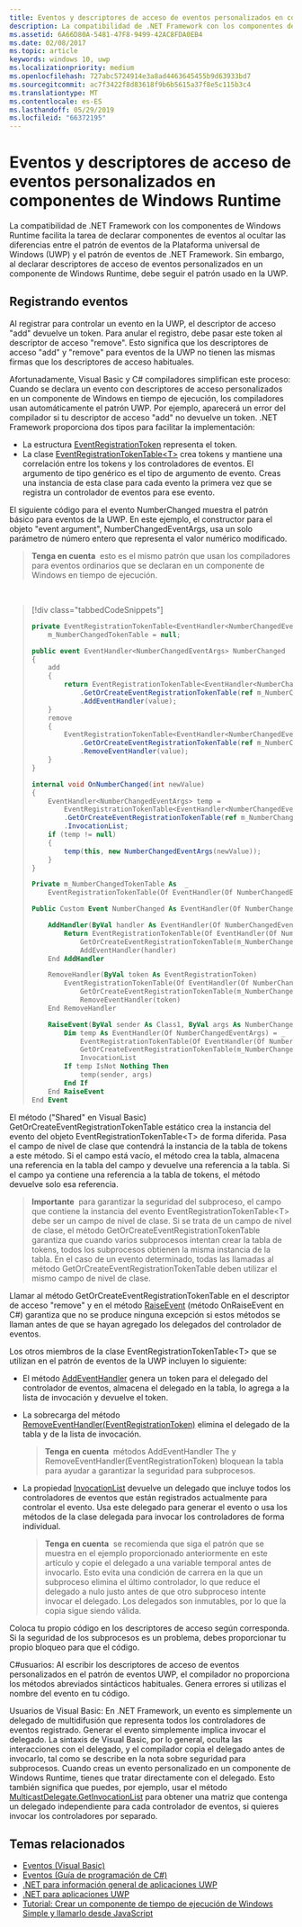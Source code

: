 ```yaml
---
title: Eventos y descriptores de acceso de eventos personalizados en componentes de Windows Runtime
description: La compatibilidad de .NET Framework con los componentes de Windows Runtime facilita la tarea de declarar componentes de eventos al ocultar las diferencias entre el patrón de eventos de la Plataforma universal de Windows (UWP) y el patrón de eventos de .NET Framework.
ms.assetid: 6A66D80A-5481-47F8-9499-42AC8FDA0EB4
ms.date: 02/08/2017
ms.topic: article
keywords: windows 10, uwp
ms.localizationpriority: medium
ms.openlocfilehash: 727abc5724914e3a8ad4463645455b9d63933bd7
ms.sourcegitcommit: ac7f3422f8d83618f9b6b5615a37f8e5c115b3c4
ms.translationtype: MT
ms.contentlocale: es-ES
ms.lasthandoff: 05/29/2019
ms.locfileid: "66372195"
---
```

# <a name="custom-events-and-event-accessors-in-windows-runtime-components"></a>Eventos y descriptores de acceso de eventos personalizados en componentes de Windows Runtime



La compatibilidad de .NET Framework con los componentes de Windows Runtime facilita la tarea de declarar componentes de eventos al ocultar las diferencias entre el patrón de eventos de la Plataforma universal de Windows (UWP) y el patrón de eventos de .NET Framework. Sin embargo, al declarar descriptores de acceso de eventos personalizados en un componente de Windows Runtime, debe seguir el patrón usado en la UWP.

## <a name="registering-events"></a>Registrando eventos


Al registrar para controlar un evento en la UWP, el descriptor de acceso "add" devuelve un token. Para anular el registro, debe pasar este token al descriptor de acceso "remove". Esto significa que los descriptores de acceso "add" y "remove" para eventos de la UWP no tienen las mismas firmas que los descriptores de acceso habituales.

Afortunadamente, Visual Basic y C# compiladores simplifican este proceso: Cuando se declara un evento con descriptores de acceso personalizados en un componente de Windows en tiempo de ejecución, los compiladores usan automáticamente el patrón UWP. Por ejemplo, aparecerá un error del compilador si tu descriptor de acceso "add" no devuelve un token. .NET Framework proporciona dos tipos para facilitar la implementación:

-   La estructura [EventRegistrationToken](https://docs.microsoft.com/uwp/api/windows.foundation.eventregistrationtoken) representa el token.
-   La clase [EventRegistrationTokenTable&lt;T&gt;](https://docs.microsoft.com/dotnet/api/system.runtime.interopservices.windowsruntime.eventregistrationtokentable-1?redirectedfrom=MSDN) crea tokens y mantiene una correlación entre los tokens y los controladores de eventos. El argumento de tipo genérico es el tipo de argumento de evento. Creas una instancia de esta clase para cada evento la primera vez que se registra un controlador de eventos para ese evento.

El siguiente código para el evento NumberChanged muestra el patrón básico para eventos de la UWP. En este ejemplo, el constructor para el objeto "event argument", NumberChangedEventArgs, usa un solo parámetro de número entero que representa el valor numérico modificado.

> **Tenga en cuenta**  esto es el mismo patrón que usan los compiladores para eventos ordinarios que se declaran en un componente de Windows en tiempo de ejecución.

 
> [!div class="tabbedCodeSnippets"]
> ```csharp
> private EventRegistrationTokenTable<EventHandler<NumberChangedEventArgs>>
>     m_NumberChangedTokenTable = null;
>
> public event EventHandler<NumberChangedEventArgs> NumberChanged
> {
>     add
>     {
>         return EventRegistrationTokenTable<EventHandler<NumberChangedEventArgs>>
>             .GetOrCreateEventRegistrationTokenTable(ref m_NumberChangedTokenTable)
>             .AddEventHandler(value);
>     }
>     remove
>     {
>         EventRegistrationTokenTable<EventHandler<NumberChangedEventArgs>>
>             .GetOrCreateEventRegistrationTokenTable(ref m_NumberChangedTokenTable)
>             .RemoveEventHandler(value);
>     }
> }
>
> internal void OnNumberChanged(int newValue)
> {
>     EventHandler<NumberChangedEventArgs> temp =
>         EventRegistrationTokenTable<EventHandler<NumberChangedEventArgs>>
>         .GetOrCreateEventRegistrationTokenTable(ref m_NumberChangedTokenTable)
>         .InvocationList;
>     if (temp != null)
>     {
>         temp(this, new NumberChangedEventArgs(newValue));
>     }
> }
> ```
> ```vb
> Private m_NumberChangedTokenTable As  _
>     EventRegistrationTokenTable(Of EventHandler(Of NumberChangedEventArgs))
>
> Public Custom Event NumberChanged As EventHandler(Of NumberChangedEventArgs)
>
>     AddHandler(ByVal handler As EventHandler(Of NumberChangedEventArgs))
>         Return EventRegistrationTokenTable(Of EventHandler(Of NumberChangedEventArgs)).
>             GetOrCreateEventRegistrationTokenTable(m_NumberChangedTokenTable).
>             AddEventHandler(handler)
>     End AddHandler
>
>     RemoveHandler(ByVal token As EventRegistrationToken)
>         EventRegistrationTokenTable(Of EventHandler(Of NumberChangedEventArgs)).
>             GetOrCreateEventRegistrationTokenTable(m_NumberChangedTokenTable).
>             RemoveEventHandler(token)
>     End RemoveHandler
>
>     RaiseEvent(ByVal sender As Class1, ByVal args As NumberChangedEventArgs)
>         Dim temp As EventHandler(Of NumberChangedEventArgs) = _
>             EventRegistrationTokenTable(Of EventHandler(Of NumberChangedEventArgs)).
>             GetOrCreateEventRegistrationTokenTable(m_NumberChangedTokenTable).
>             InvocationList
>         If temp IsNot Nothing Then
>             temp(sender, args)
>         End If
>     End RaiseEvent
> End Event
> ```

El método ("Shared" en Visual Basic) GetOrCreateEventRegistrationTokenTable estático crea la instancia del evento del objeto EventRegistrationTokenTable&lt;T&gt; de forma diferida. Pasa el campo de nivel de clase que contendrá la instancia de la tabla de tokens a este método. Si el campo está vacío, el método crea la tabla, almacena una referencia en la tabla del campo y devuelve una referencia a la tabla. Si el campo ya contiene una referencia a la tabla de tokens, el método devuelve solo esa referencia.

> **Importante**  para garantizar la seguridad del subproceso, el campo que contiene la instancia del evento EventRegistrationTokenTable&lt;T&gt; debe ser un campo de nivel de clase. Si se trata de un campo de nivel de clase, el método GetOrCreateEventRegistrationTokenTable garantiza que cuando varios subprocesos intentan crear la tabla de tokens, todos los subprocesos obtienen la misma instancia de la tabla. En el caso de un evento determinado, todas las llamadas al método GetOrCreateEventRegistrationTokenTable deben utilizar el mismo campo de nivel de clase.

Llamar al método GetOrCreateEventRegistrationTokenTable en el descriptor de acceso "remove" y en el método [RaiseEvent](https://docs.microsoft.com/dotnet/articles/visual-basic/language-reference/statements/raiseevent-statement) (método OnRaiseEvent en C#) garantiza que no se produce ninguna excepción si estos métodos se llaman antes de que se hayan agregado los delegados del controlador de eventos.

Los otros miembros de la clase EventRegistrationTokenTable&lt;T&gt; que se utilizan en el patrón de eventos de la UWP incluyen lo siguiente:

-   El método [AddEventHandler](https://docs.microsoft.com/dotnet/api/system.runtime.interopservices.windowsruntime.eventregistrationtokentable-1.addeventhandler?redirectedfrom=MSDN#System_Runtime_InteropServices_WindowsRuntime_EventRegistrationTokenTable_1_AddEventHandler__0_) genera un token para el delegado del controlador de eventos, almacena el delegado en la tabla, lo agrega a la lista de invocación y devuelve el token.
-   La sobrecarga del método [RemoveEventHandler(EventRegistrationToken)](https://docs.microsoft.com/dotnet/api/system.runtime.interopservices.windowsruntime.eventregistrationtokentable-1.removeeventhandler?redirectedfrom=MSDN#System_Runtime_InteropServices_WindowsRuntime_EventRegistrationTokenTable_1_RemoveEventHandler_System_Runtime_InteropServices_WindowsRuntime_EventRegistrationToken_) elimina el delegado de la tabla y de la lista de invocación.

    >**Tenga en cuenta**  métodos AddEventHandler The y RemoveEventHandler(EventRegistrationToken) bloquean la tabla para ayudar a garantizar la seguridad para subprocesos.

-   La propiedad [InvocationList](https://docs.microsoft.com/dotnet/api/system.runtime.interopservices.windowsruntime.eventregistrationtokentable-1.invocationlist?redirectedfrom=MSDN#System_Runtime_InteropServices_WindowsRuntime_EventRegistrationTokenTable_1_InvocationList) devuelve un delegado que incluye todos los controladores de eventos que están registrados actualmente para controlar el evento. Usa este delegado para generar el evento o usa los métodos de la clase delegada para invocar los controladores de forma individual.

    >**Tenga en cuenta**  se recomienda que siga el patrón que se muestra en el ejemplo proporcionado anteriormente en este artículo y copie el delegado a una variable temporal antes de invocarlo. Esto evita una condición de carrera en la que un subproceso elimina el último controlador, lo que reduce el delegado a nulo justo antes de que otro subproceso intente invocar el delegado. Los delegados son inmutables, por lo que la copia sigue siendo válida.

Coloca tu propio código en los descriptores de acceso según corresponda. Si la seguridad de los subprocesos es un problema, debes proporcionar tu propio bloqueo para que el código.

C#usuarios: Al escribir los descriptores de acceso de eventos personalizados en el patrón de eventos UWP, el compilador no proporciona los métodos abreviados sintácticos habituales. Genera errores si utilizas el nombre del evento en tu código.

Usuarios de Visual Basic: En .NET Framework, un evento es simplemente un delegado de multidifusión que representa todos los controladores de eventos registrado. Generar el evento simplemente implica invocar el delegado. La sintaxis de Visual Basic, por lo general, oculta las interacciones con el delegado, y el compilador copia el delegado antes de invocarlo, tal como se describe en la nota sobre seguridad para subprocesos. Cuando creas un evento personalizado en un componente de Windows Runtime, tienes que tratar directamente con el delegado. Esto también significa que puedes, por ejemplo, usar el método [MulticastDelegate.GetInvocationList](https://docs.microsoft.com/dotnet/api/system.multicastdelegate.getinvocationlist?redirectedfrom=MSDN#System_MulticastDelegate_GetInvocationList) para obtener una matriz que contenga un delegado independiente para cada controlador de eventos, si quieres invocar los controladores por separado.

## <a name="related-topics"></a>Temas relacionados

* [Eventos (Visual Basic)](https://docs.microsoft.com/dotnet/articles/visual-basic/programming-guide/language-features/events/index)
* [Eventos (Guía de programación de C#)](https://docs.microsoft.com/dotnet/articles/csharp/programming-guide/events/index)
* [.NET para información general de aplicaciones UWP](https://docs.microsoft.com/previous-versions/windows/apps/br230302(v=vs.140))
* [.NET para aplicaciones UWP](https://docs.microsoft.com/dotnet/api/index?view=dotnet-uwp-10.0)
* [Tutorial: Crear un componente de tiempo de ejecución de Windows Simple y llamarlo desde JavaScript](walkthrough-creating-a-simple-windows-runtime-component-and-calling-it-from-javascript.md)
